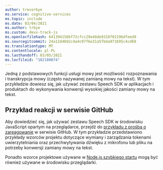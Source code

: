 ```yaml
---
author: trevorbye
ms.service: cognitive-services
ms.topic: include
ms.date: 03/04/2021
ms.author: trbye
ms.custom: devx-track-js
ms.openlocfilehash: 641394156bf72cfcc29e48de9310f02196dfeed9
ms.sourcegitcommit: 24a12d4692c4a4c97f6e31a5fbda971695c4cd68
ms.translationtype: MT
ms.contentlocale: pl-PL
ms.lasthandoff: 03/05/2021
ms.locfileid: "102180074"
---
```

Jedną z podstawowych funkcji usługi mowy jest możliwość rozpoznawania i transkrypcja mowy (często nazywanej zamianą mowy na tekst). W tym przykładzie dowiesz się, jak używać zestawu Speech SDK w aplikacjach i produktach do wykonywania konwersji wysokiej jakości zamiany mowy na tekst.

## <a name="react-sample-on-github"></a>Przykład reakcji w serwisie GitHub

Aby dowiedzieć się, jak używać zestawu Speech SDK w środowisku JavaScript opartym na przeglądarce, przejdź do [przykładu z prośbą o zareagowanie](https://github.com/Azure-Samples/AzureSpeechReactSample) w serwisie GitHub. W tym przykładzie przedstawiono przykłady wzorców projektu dotyczące wymiany i zarządzania tokenami uwierzytelniania oraz przechwytywania dźwięku z mikrofonu lub pliku na potrzeby konwersji zamiany mowy na tekst.

Ponadto wzorce projektowe używane w [Node.js szybkiego startu](https://docs.microsoft.com/azure/cognitive-services/speech-service/get-started-speech-to-text?tabs=script%2Cbrowser%2Cwindowsinstall&pivots=programming-language-nodejs) mogą być również używane w środowisku przeglądarki.